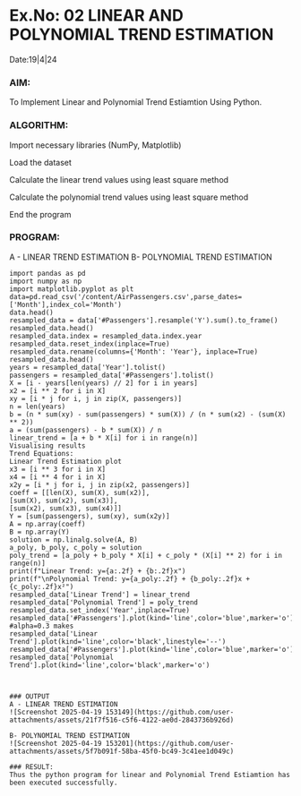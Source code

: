 # Ex.No: 02 LINEAR AND POLYNOMIAL TREND ESTIMATION
Date:19|4|24
### AIM:
To Implement Linear and Polynomial Trend Estiamtion Using Python.

### ALGORITHM:
Import necessary libraries (NumPy, Matplotlib)

Load the dataset

Calculate the linear trend values using least square method

Calculate the polynomial trend values using least square method

End the program
### PROGRAM:
A - LINEAR TREND ESTIMATION
B- POLYNOMIAL TREND ESTIMATION
```
import pandas as pd
import numpy as np
import matplotlib.pyplot as plt
data=pd.read_csv('/content/AirPassengers.csv',parse_dates=['Month'],index_col='Month')
data.head()
resampled_data = data['#Passengers'].resample('Y').sum().to_frame()
resampled_data.head()
resampled_data.index = resampled_data.index.year
resampled_data.reset_index(inplace=True)
resampled_data.rename(columns={'Month': 'Year'}, inplace=True)
resampled_data.head()
years = resampled_data['Year'].tolist()
passengers = resampled_data['#Passengers'].tolist()
X = [i - years[len(years) // 2] for i in years]
x2 = [i ** 2 for i in X]
xy = [i * j for i, j in zip(X, passengers)]
n = len(years)
b = (n * sum(xy) - sum(passengers) * sum(X)) / (n * sum(x2) - (sum(X) ** 2))
a = (sum(passengers) - b * sum(X)) / n
linear_trend = [a + b * X[i] for i in range(n)]
Visualising results
Trend Equations:
Linear Trend Estimation plot
x3 = [i ** 3 for i in X]
x4 = [i ** 4 for i in X]
x2y = [i * j for i, j in zip(x2, passengers)]
coeff = [[len(X), sum(X), sum(x2)],
[sum(X), sum(x2), sum(x3)],
[sum(x2), sum(x3), sum(x4)]]
Y = [sum(passengers), sum(xy), sum(x2y)]
A = np.array(coeff)
B = np.array(Y)
solution = np.linalg.solve(A, B)
a_poly, b_poly, c_poly = solution
poly_trend = [a_poly + b_poly * X[i] + c_poly * (X[i] ** 2) for i in range(n)]
print(f"Linear Trend: y={a:.2f} + {b:.2f}x")
print(f"\nPolynomial Trend: y={a_poly:.2f} + {b_poly:.2f}x + {c_poly:.2f}x²")
resampled_data['Linear Trend'] = linear_trend
resampled_data['Polynomial Trend'] = poly_trend
resampled_data.set_index('Year',inplace=True)
resampled_data['#Passengers'].plot(kind='line',color='blue',marker='o') #alpha=0.3 makes
resampled_data['Linear Trend'].plot(kind='line',color='black',linestyle='--')
resampled_data['#Passengers'].plot(kind='line',color='blue',marker='o')
resampled_data['Polynomial Trend'].plot(kind='line',color='black',marker='o')



### OUTPUT
A - LINEAR TREND ESTIMATION
![Screenshot 2025-04-19 153149](https://github.com/user-attachments/assets/21f7f516-c5f6-4122-ae0d-2843736b926d)

B- POLYNOMIAL TREND ESTIMATION
![Screenshot 2025-04-19 153201](https://github.com/user-attachments/assets/5f7b091f-58ba-45f0-bc49-3c41ee1d049c)

### RESULT:
Thus the python program for linear and Polynomial Trend Estiamtion has been executed successfully.
